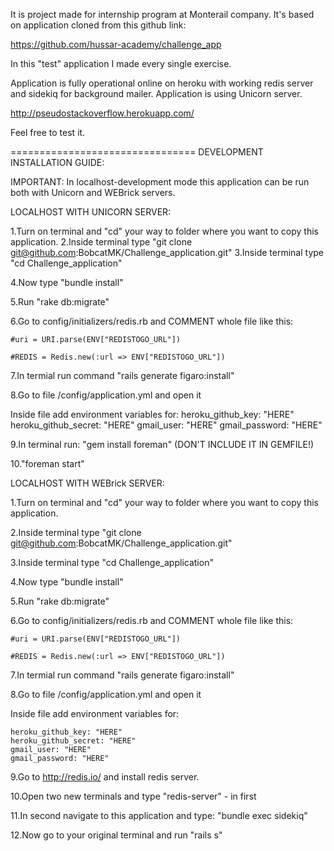 It is project made for internship program at Monterail company.
It's based on application cloned from this github link: 

https://github.com/hussar-academy/challenge_app

In this "test" application I made every single exercise.

Application is fully operational online on heroku with
working redis server and sidekiq for background mailer.
Application is using Unicorn server.

http://pseudostackoverflow.herokuapp.com/

Feel free to test it.

================================
DEVELOPMENT INSTALLATION GUIDE:

IMPORTANT: In localhost-development mode this application can be run both with Unicorn and WEBrick servers.

LOCALHOST WITH UNICORN SERVER:

1.Turn on terminal and "cd" your way to folder where you want to copy this application.
2.Inside terminal type "git clone git@github.com:BobcatMK/Challenge_application.git"
3.Inside terminal type "cd Challenge_application"

4.Now type "bundle install"

5.Run "rake db:migrate"

6.Go to config/initializers/redis.rb and COMMENT whole file like this:

	#uri = URI.parse(ENV["REDISTOGO_URL"])
	
	#REDIS = Redis.new(:url => ENV["REDISTOGO_URL"])
	
7.In termial run command "rails generate figaro:install"

8.Go to file /config/application.yml and open it

  Inside file add environment variables for:
	heroku_github_key: "HERE"
	heroku_github_secret: "HERE"
	gmail_user: "HERE"
	gmail_password: "HERE"
	
9.In terminal run: "gem install foreman" (DON'T INCLUDE IT IN GEMFILE!)

10."foreman start"

LOCALHOST WITH WEBrick SERVER:

1.Turn on terminal and "cd" your way to folder where you want to copy this application.

2.Inside terminal type "git clone git@github.com:BobcatMK/Challenge_application.git"

3.Inside terminal type "cd Challenge_application"

4.Now type "bundle install"

5.Run "rake db:migrate"

6.Go to config/initializers/redis.rb and COMMENT whole file like this:

	#uri = URI.parse(ENV["REDISTOGO_URL"])
	
	#REDIS = Redis.new(:url => ENV["REDISTOGO_URL"])
	
7.In termial run command "rails generate figaro:install"

8.Go to file /config/application.yml and open it

 Inside file add environment variables for:
 
	heroku_github_key: "HERE"
	heroku_github_secret: "HERE"
	gmail_user: "HERE"
	gmail_password: "HERE"
	
9.Go to http://redis.io/ and install redis server.

10.Open two new terminals and type "redis-server" - in first

11.In second navigate to this application and type: "bundle exec sidekiq"

12.Now go to your original terminal and run "rails s"



